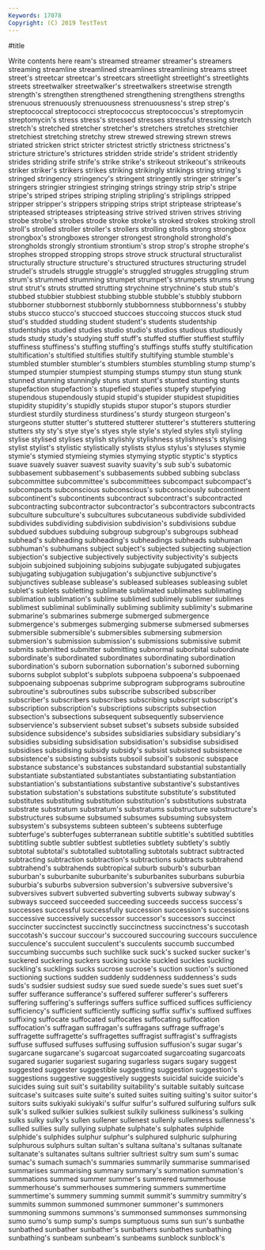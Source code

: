 ```yaml
---
Keywords: 17078
Copyright: (C) 2019 TestTest
---
```


#title

Write contents here
ream's streamed streamer streamer's streamers
streaming streamline streamlined streamlines streamlining streams street street's streetcar streetcar's
streetcars streetlight streetlight's streetlights streets streetwalker streetwalker's streetwalkers streetwise strength
strength's strengthen strengthened strengthening strengthens strengths strenuous strenuously strenuousness strenuousness's
strep strep's streptococcal streptococci streptococcus streptococcus's streptomycin streptomycin's stress stress's
stressed stresses stressful stressing stretch stretch's stretched stretcher stretcher's stretchers
stretches stretchier stretchiest stretching stretchy strew strewed strewing strewn strews
striated stricken strict stricter strictest strictly strictness strictness's stricture stricture's
strictures stridden stride stride's strident stridently strides striding strife strife's
strike strike's strikeout strikeout's strikeouts striker striker's strikers strikes striking
strikingly strikings string string's stringed stringency stringency's stringent stringently stringer
stringer's stringers stringier stringiest stringing strings stringy strip strip's stripe
stripe's striped stripes striping stripling stripling's striplings stripped stripper stripper's
strippers stripping strips stript striptease striptease's stripteased stripteases stripteasing strive
strived striven strives striving strobe strobe's strobes strode stroke stroke's
stroked strokes stroking stroll stroll's strolled stroller stroller's strollers strolling
strolls strong strongbox strongbox's strongboxes stronger strongest stronghold stronghold's strongholds
strongly strontium strontium's strop strop's strophe strophe's strophes stropped stropping
strops strove struck structural structuralist structurally structure structure's structured structures
structuring strudel strudel's strudels struggle struggle's struggled struggles struggling strum
strum's strummed strumming strumpet strumpet's strumpets strums strung strut strut's
struts strutted strutting strychnine strychnine's stub stub's stubbed stubbier stubbiest
stubbing stubble stubble's stubbly stubborn stubborner stubbornest stubbornly stubbornness stubbornness's
stubby stubs stucco stucco's stuccoed stuccoes stuccoing stuccos stuck stud
stud's studded studding student student's students studentship studentships studied studies
studio studio's studios studious studiously studs study study's studying stuff
stuff's stuffed stuffier stuffiest stuffily stuffiness stuffiness's stuffing stuffing's stuffings
stuffs stuffy stultification stultification's stultified stultifies stultify stultifying stumble stumble's
stumbled stumbler stumbler's stumblers stumbles stumbling stump stump's stumped stumpier
stumpiest stumping stumps stumpy stun stung stunk stunned stunning stunningly
stuns stunt stunt's stunted stunting stunts stupefaction stupefaction's stupefied stupefies
stupefy stupefying stupendous stupendously stupid stupid's stupider stupidest stupidities stupidity
stupidity's stupidly stupids stupor stupor's stupors sturdier sturdiest sturdily sturdiness
sturdiness's sturdy sturgeon sturgeon's sturgeons stutter stutter's stuttered stutterer stutterer's
stutterers stuttering stutters sty sty's stye stye's styes style style's
styled styles styli styling stylise stylised stylises stylish stylishly stylishness
stylishness's stylising stylist stylist's stylistic stylistically stylists stylus stylus's styluses
stymie stymie's stymied stymieing stymies stymying styptic styptic's styptics suave
suavely suaver suavest suavity suavity's sub sub's subatomic subbasement subbasement's
subbasements subbed subbing subclass subcommittee subcommittee's subcommittees subcompact subcompact's subcompacts
subconscious subconscious's subconsciously subcontinent subcontinent's subcontinents subcontract subcontract's subcontracted subcontracting
subcontractor subcontractor's subcontractors subcontracts subculture subculture's subcultures subcutaneous subdivide subdivided
subdivides subdividing subdivision subdivision's subdivisions subdue subdued subdues subduing subgroup
subgroup's subgroups subhead subhead's subheading subheading's subheadings subheads subhuman subhuman's
subhumans subject subject's subjected subjecting subjection subjection's subjective subjectively subjectivity
subjectivity's subjects subjoin subjoined subjoining subjoins subjugate subjugated subjugates subjugating
subjugation subjugation's subjunctive subjunctive's subjunctives sublease sublease's subleased subleases subleasing
sublet sublet's sublets subletting sublimate sublimated sublimates sublimating sublimation sublimation's
sublime sublimed sublimely sublimer sublimes sublimest subliminal subliminally subliming sublimity
sublimity's submarine submarine's submarines submerge submerged submergence submergence's submerges submerging
submerse submersed submerses submersible submersible's submersibles submersing submersion submersion's submission
submission's submissions submissive submit submits submitted submitter submitting subnormal suborbital
subordinate subordinate's subordinated subordinates subordinating subordination subordination's suborn subornation subornation's
suborned suborning suborns subplot subplot's subplots subpoena subpoena's subpoenaed subpoenaing
subpoenas subprime subprogram subprograms subroutine subroutine's subroutines subs subscribe subscribed
subscriber subscriber's subscribers subscribes subscribing subscript subscript's subscription subscription's subscriptions
subscripts subsection subsection's subsections subsequent subsequently subservience subservience's subservient subset
subset's subsets subside subsided subsidence subsidence's subsides subsidiaries subsidiary subsidiary's
subsidies subsiding subsidisation subsidisation's subsidise subsidised subsidises subsidising subsidy subsidy's
subsist subsisted subsistence subsistence's subsisting subsists subsoil subsoil's subsonic subspace
substance substance's substances substandard substantial substantially substantiate substantiated substantiates substantiating
substantiation substantiation's substantiations substantive substantive's substantives substation substation's substations substitute
substitute's substituted substitutes substituting substitution substitution's substitutions substrata substrate substratum
substratum's substratums substructure substructure's substructures subsume subsumed subsumes subsuming subsystem
subsystem's subsystems subteen subteen's subteens subterfuge subterfuge's subterfuges subterranean subtitle
subtitle's subtitled subtitles subtitling subtle subtler subtlest subtleties subtlety subtlety's
subtly subtotal subtotal's subtotalled subtotalling subtotals subtract subtracted subtracting subtraction
subtraction's subtractions subtracts subtrahend subtrahend's subtrahends subtropical suburb suburb's suburban
suburban's suburbanite suburbanite's suburbanites suburbans suburbia suburbia's suburbs subversion subversion's
subversive subversive's subversives subvert subverted subverting subverts subway subway's subways
succeed succeeded succeeding succeeds success success's successes successful successfully succession
succession's successions successive successively successor successor's successors succinct succincter succinctest
succinctly succinctness succinctness's succotash succotash's succour succour's succoured succouring succours
succulence succulence's succulent succulent's succulents succumb succumbed succumbing succumbs such
suchlike suck suck's sucked sucker sucker's suckered suckering suckers sucking
suckle suckled suckles suckling suckling's sucklings sucks sucrose sucrose's suction
suction's suctioned suctioning suctions sudden suddenly suddenness suddenness's suds suds's
sudsier sudsiest sudsy sue sued suede suede's sues suet suet's
suffer sufferance sufferance's suffered sufferer sufferer's sufferers suffering suffering's sufferings
suffers suffice sufficed suffices sufficiency sufficiency's sufficient sufficiently sufficing suffix
suffix's suffixed suffixes suffixing suffocate suffocated suffocates suffocating suffocation suffocation's
suffragan suffragan's suffragans suffrage suffrage's suffragette suffragette's suffragettes suffragist suffragist's
suffragists suffuse suffused suffuses suffusing suffusion suffusion's sugar sugar's sugarcane
sugarcane's sugarcoat sugarcoated sugarcoating sugarcoats sugared sugarier sugariest sugaring sugarless
sugars sugary suggest suggested suggester suggestible suggesting suggestion suggestion's suggestions
suggestive suggestively suggests suicidal suicide suicide's suicides suing suit suit's
suitability suitability's suitable suitably suitcase suitcase's suitcases suite suite's suited
suites suiting suiting's suitor suitor's suitors suits sukiyaki sukiyaki's sulfur
sulfur's sulfured sulfuring sulfurs sulk sulk's sulked sulkier sulkies sulkiest
sulkily sulkiness sulkiness's sulking sulks sulky sulky's sullen sullener sullenest
sullenly sullenness sullenness's sullied sullies sully sullying sulphate sulphate's sulphates
sulphide sulphide's sulphides sulphur sulphur's sulphured sulphuric sulphuring sulphurous sulphurs
sultan sultan's sultana sultana's sultanas sultanate sultanate's sultanates sultans sultrier
sultriest sultry sum sum's sumac sumac's sumach sumach's summaries summarily
summarise summarised summarises summarising summary summary's summation summation's summations summed
summer summer's summered summerhouse summerhouse's summerhouses summering summers summertime summertime's
summery summing summit summit's summitry summitry's summits summon summoned summoner
summoner's summoners summoning summons summons's summonsed summonses summonsing sumo sumo's
sump sump's sumps sumptuous sums sun sun's sunbathe sunbathed sunbather
sunbather's sunbathers sunbathes sunbathing sunbathing's sunbeam sunbeam's sunbeams sunblock sunblock's
